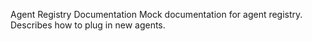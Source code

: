 Agent Registry Documentation
Mock documentation for agent registry. Describes how to plug in new agents.